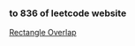### to 836 of leetcode website

[Rectangle Overlap](https://leetcode-cn.com/problems/rectangle-overlap/)